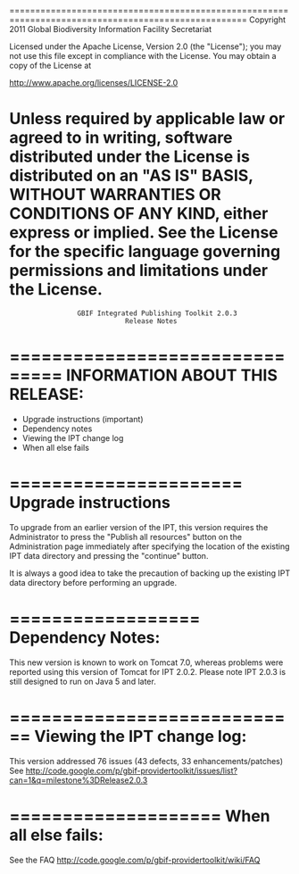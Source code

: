 ====================================================================================================
Copyright 2011 Global Biodiversity Information Facility Secretariat

Licensed under the Apache License, Version 2.0 (the "License"); you may not use this file except in 
compliance with the License. You may obtain a copy of the License at

http://www.apache.org/licenses/LICENSE-2.0
 
Unless required by applicable law or agreed to in writing, software distributed under the License is 
distributed on an "AS IS" BASIS, WITHOUT WARRANTIES OR CONDITIONS OF ANY KIND, either express or 
implied. See the License for the specific language governing permissions and limitations under the 
License.
====================================================================================================


                     GBIF Integrated Publishing Toolkit 2.0.3
                                 Release Notes


===============================
INFORMATION ABOUT THIS RELEASE:
===============================

* Upgrade instructions (important)
* Dependency notes
* Viewing the IPT change log
* When all else fails

======================
Upgrade instructions
======================
To upgrade from an earlier version of the IPT, this version requires the Administrator to press the 
"Publish all resources" button on the Administration page immediately after specifying the location 
of the existing IPT data directory and pressing the "continue" button. 

It is always a good idea to take the precaution of backing up the existing IPT data directory before
performing an upgrade.

==================
Dependency Notes:
==================
This new version is known to work on Tomcat 7.0, whereas problems were reported using this version 
of Tomcat for IPT 2.0.2. Please note IPT 2.0.3 is still designed to run on Java 5 and later. 

============================
Viewing the IPT change log:
============================
This version addressed 76 issues (43 defects, 33 enhancements/patches) 
See http://code.google.com/p/gbif-providertoolkit/issues/list?can=1&q=milestone%3DRelease2.0.3
  
====================
When all else fails:
====================
See the FAQ
http://code.google.com/p/gbif-providertoolkit/wiki/FAQ